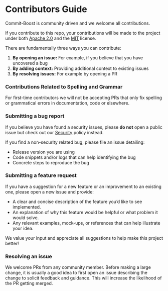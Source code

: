 # Contributors Guide

Commit-Boost is community driven and we welcome all contributions.

If you contribute to this repo, your contributions will be made to the project under both [Apache 2.0](/LICENSE-APACHE) and the [MIT](/LICENSE-MIT)
license.

There are fundamentally three ways you can contribute:

1. **By opening an issue:** For example, if you believe that you have uncovered a bug
2. **By adding context:** Providing additional context to existing issues
3. **By resolving issues:** For example by opening a PR

### Contributions Related to Spelling and Grammar

For first-time contributors we will not be accepting PRs that only fix spelling or grammatical errors in documentation, code or
elsewhere.

### Submitting a bug report

If you believe you have found a security issues, please **do not** open a public issue but check out our [Security](/SECURITY.md) policy instead.

If you find a non-security related bug, please file an issue detailing:
- Release version you are using
- Code snippets and/or logs that can help identifying the bug 
- Concrete steps to reproduce the bug

### Submitting a feature request
If you have a suggestion for a new feature or an improvement to an existing one, please open a new issue and provide:

- A clear and concise description of the feature you’d like to see implemented.
- An explanation of why this feature would be helpful or what problem it would solve.
- Any relevant examples, mock-ups, or references that can help illustrate your idea.

We value your input and appreciate all suggestions to help make this project better!

### Resolving an issue
We welcome PRs from any community member. Before making a large change, it is usually a good idea to first open an issue describing the change to solicit feedback and guidance.
This will increase the likelihood of the PR getting merged.
